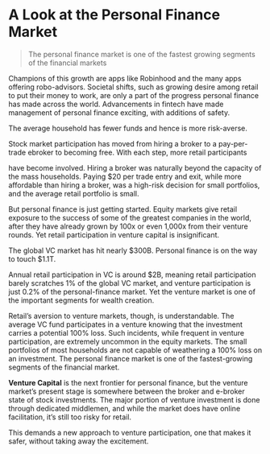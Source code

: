# A Look at the Personal Finance Market

> The personal finance market is one of the fastest growing segments of the financial markets

Champions of this growth are apps like Robinhood and the many apps offering robo-advisors. Societal shifts, such as growing desire among retail to put their money to work, are only a part of the progress personal finance has made across the world. Advancements in fintech have made management of personal finance exciting, with additions of safety.

The average household has fewer funds and hence is more risk-averse.

Stock market participation has moved from hiring a broker to a pay-per-trade ebroker to becoming free. With each step, more retail participants

have become involved. Hiring a broker was naturally beyond the capacity of the mass households. Paying $20 per trade entry and exit, while more affordable than hiring a broker, was a high-risk decision for small portfolios, and the average retail portfolio is small.

But personal finance is just getting started. Equity markets give retail exposure to the success of some of the greatest companies in the world, after they have already grown by 100x or even 1,000x from their venture rounds. Yet retail participation in venture capital is insignificant.

The global VC market has hit nearly $300B. Personal finance is on the way to touch $1.1T.

Annual retail participation in VC is around $2B, meaning retail participation barely scratches 1% of the global VC market, and venture participation is just 0.2% of the personal-finance market. Yet the venture market is one of the important segments for wealth creation.

Retail’s aversion to venture markets, though, is understandable. The average VC fund participates in a venture knowing that the investment carries a potential 100% loss. Such incidents, while frequent in venture participation, are extremely uncommon in the equity markets. The small portfolios of most households are not capable of weathering a 100% loss on an investment. The personal finance market is one of the fastest-growing segments of the financial market.

**Venture Capital** is the next frontier for personal finance, but the venture market’s present stage is somewhere between the broker and e-broker state of stock investments. The major portion of venture investment is done through dedicated middlemen, and while the market does have online facilitation, it’s still too risky for retail.

This demands a new approach to venture participation, one that makes it safer, without taking away the excitement.

